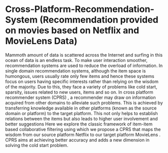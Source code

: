 # Cross-Platform-Recommendation-System (Recommendation provided on movies based on Netflix and MovieLens Data)
Mammoth amount of data is scattered across the Internet and surfing in this ocean of data is an endless task. To make user interaction smoother, recommendation systems are used to reduce the overload of information. In single domain recommendation systems, although the item space is humongous, users usually rate only few items and hence these systems focus on users having specific interests rather than relying on the wisdom of the majority. Due to this, they face a variety of problems like cold start, sparsity, issues related to new users, items and so on. In cross platform recommender system (CPRS) , a recommender may draw on information acquired from other domains to alleviate such problems. This is achieved by transferring knowledge available in other platforms (known as the source domain or platform) to the target platform. This not only helps to establish relations between the items but also leads to higher user involvement and better suggestions
Here we explore the classic framework of item-item based collaborative filtering using which we propose a CPRS that maps the wisdom from our source platform Netflix to our target platform MovieLens . CPRS aims at achieving better accuracy and adds a new dimension in solving the cold start problem.

